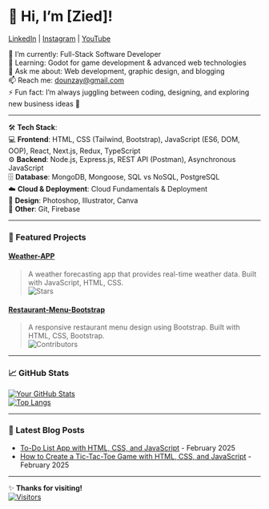 # 👋 Hi, I’m [Zied]! 

[LinkedIn](https://www.linkedin.com/in/zied-meddeb-7087a2266/) | [Instagram](https://www.instagram.com/zied.mb/) | [YouTube](https://www.youtube.com/@zied_mb)

🔭 I’m currently: Full-Stack Software Developer  
🌱 Learning: Godot for game development & advanced web technologies  
💬 Ask me about: Web development, graphic design, and blogging  
📫 Reach me: dounzay@gmail.com  
⚡ Fun fact: I’m always juggling between coding, designing, and exploring new business ideas 🚀  

---

🛠️ **Tech Stack**:  
💻 **Frontend**: HTML, CSS (Tailwind, Bootstrap), JavaScript (ES6, DOM, OOP), React, Next.js, Redux, TypeScript  
⚙️ **Backend**: Node.js, Express.js, REST API (Postman), Asynchronous JavaScript  
🗄️ **Database**: MongoDB, Mongoose, SQL vs NoSQL, PostgreSQL  
☁️ **Cloud & Deployment**: Cloud Fundamentals & Deployment  
🎨 **Design**: Photoshop, Illustrator, Canva  
🚀 **Other**: Git, Firebase  

---

### 🚀 Featured Projects

#### [Weather-APP](https://github.com/zied-mb/Weather-APP)  
> A weather forecasting app that provides real-time weather data. Built with JavaScript, HTML, CSS.  
> ![Stars](https://img.shields.io/github/stars/zied-mb/Weather-APP?style=social)

#### [Restaurant-Menu-Bootstrap](https://github.com/zied-mb/Restaurant-Menu-Bootstrap)  
> A responsive restaurant menu design using Bootstrap. Built with HTML, CSS, Bootstrap.  
> ![Contributors](https://img.shields.io/github/contributors/zied-mb/Restaurant-Menu-Bootstrap?style=flat)

---

### 📈 GitHub Stats

[![Your GitHub Stats](https://github-readme-stats.vercel.app/api?username=zied-mb&show_icons=true&theme=radical)](https://github.com/zied-mb)  
[![Top Langs](https://github-readme-stats.vercel.app/api/top-langs/?username=zied-mb&layout=compact&theme=radical)](https://github.com/zied-mb)

---

### 📝 Latest Blog Posts

- [To-Do List App with HTML, CSS, and JavaScript](https://zenicdev.blogspot.com/2025/02/to-do-list-app-with-html-css-and.html) - February 2025  
- [How to Create a Tic-Tac-Toe Game with HTML, CSS, and JavaScript](https://zenicdev.blogspot.com/2025/02/how-to-create-tic-tac-toe-game-with.html) - February 2025  

---

✨ **Thanks for visiting!**  
[![Visitors](https://visitor-badge.laobi.icu/badge?page_id=zied-mb.zied-mb)](https://github.com/zied-mb)

